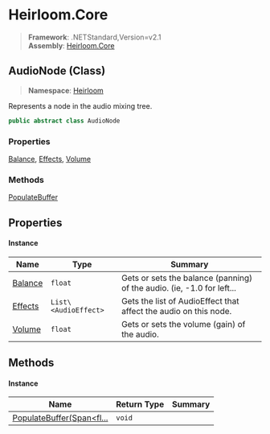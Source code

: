 # Heirloom.Core

> **Framework**: .NETStandard,Version=v2.1  
> **Assembly**: [Heirloom.Core][0]

## AudioNode (Class)

> **Namespace**: [Heirloom][0]

Represents a node in the audio mixing tree.

```cs
public abstract class AudioNode
```

### Properties

[Balance][1], [Effects][2], [Volume][3]

### Methods

[PopulateBuffer][4]

## Properties

#### Instance

| Name         | Type                 | Summary                                                                |
|--------------|----------------------|------------------------------------------------------------------------|
| [Balance][1] | `float`              | Gets or sets the balance (panning) of the audio. (ie, -1.0 for left... |
| [Effects][2] | `List\<AudioEffect>` | Gets the list of AudioEffect that affect the audio on this node.       |
| [Volume][3]  | `float`              | Gets or sets the volume (gain) of the audio.                           |

## Methods

#### Instance

| Name                           | Return Type | Summary |
|--------------------------------|-------------|---------|
| [PopulateBuffer(Span<fl...][4] | `void`      |         |

[0]: ../../Heirloom.Core.md
[1]: AudioNode/Balance.md
[2]: AudioNode/Effects.md
[3]: AudioNode/Volume.md
[4]: AudioNode/PopulateBuffer.md
